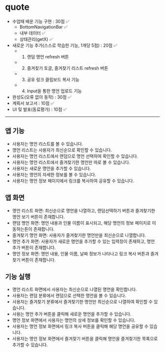 # quote

- 수업때 배운 기능 구현 : 30점 ✅
  - BottomNavigationBar ✅
  - 내부 데이터 ✅
  - 상태관리(getX) ✅
- 새로운 기능 추가(스스로 학습한 기능, 1개당 5점) : 20점 ✅
  - 1. 랜덤 명언 refresh 버튼
  - 2. 즐겨찾기 토글, 즐겨찾기 리스트 refresh 버튼
  - 3. 공유 링크 클립보드 복사 기능
  - 4. Input을 통한 명언 업로드 기능
- 완성도(오류 없이 동작) : 30점 ✅
- 계획서 보고서 : 10점 ✅
- UI 및 발표(동료평가) : 10점 ✅

---

## 앱 기능

- 사용자는 명언 리스트를 볼 수 있습니다.
- 명언 리스트는 사용자가 최신순으로 확인할 수 있습니다.
- 사용자는 명언 리스트에서 랜덤으로 명언 선택하여 확인할 수 있습니다.
- 사용자는 명언 리스트에서 즐겨찾기한 명언만 따로 볼 수 있습니다.
- 사용자는 새로운 명언을 추가할 수 있습니다.
- 사용자는 명언의 자세한 정보를 볼 수 있습니다.
- 사용자는 명언 정보 페이지에서 링크를 복사하여 공유할 수 있습니다.

## 앱 화면

- 명언 리스트 화면: 최신순으로 명언을 나열하고, 랜덤선택하기 버튼과 즐겨찾기한 명언 보기 버튼이 존재합니다.
- 랜덤 명언 화면: 명언 내용과 인물 이름이 표시되고, 해당 명언의 정보 페이지로 이동하는튼이 존재합니다.
- 즐겨찾기 명언 화면: 사용자가 즐겨찾기한 명언만을 최신순으로 나열합니다.
- 명언 추가 화면: 사용자가 새로운 명언을 추가할 수 있는 입력창이 존재하고, 명언 추가 버튼이 존재합니다.
- 명언 정보 화면: 명언 내용, 인물 이름, 날짜 정보가 나타나고 링크 복사 버튼과 즐겨찾기 버튼이 존재합니다.

## 기능 실행

- 명언 리스트 화면에서 사용자는 최신순으로 나열된 명언을 확인합니다.
- 사용자는 랜덤 분류에서 랜덤으로 선택한 명언을 볼 수 있습니다.
- 사용자는 즐겨찾기 분류에서 즐겨찾기한 명언만 최신순으로 나열하여 확인할 수 있습니다.
- 사용는 명언 추가 버튼을 클릭해 새로운 명언을 추가할 수 있습니다.
- 명언 정보 화면에서 사용자는 명언의 상세 정보를 확인할 수 있습니다.
- 사용자는 명언 정보 화면에서 링크 복사 버튼을 클릭해 해당 명언을 공유할 수 있습니다.
- 사용자는 명언 정보 화면에서 즐겨찾기 버튼을 클릭해 명언을 즐겨찾기한 목록으로 추가할 수 있습니다.
